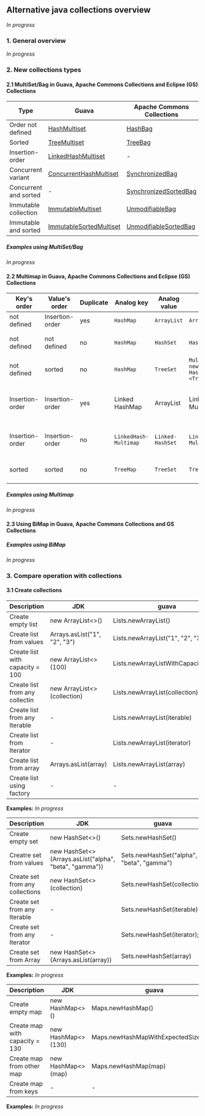 ## **Alternative java collections overview**
*In progress*

### 1. General overview
*In progress*

### 2. New collections types
#### 2.1 MultiSet/Bag in Guava, Apache Commons Collections and Eclipse (GS) Collections

| **Type** | **Guava** | **Apache Commons Collections** | **GS Collections** | **JDK** |
| -------------	 | 	-------------| 	-------------| -------------| 	-------------|
| Order not defined | [HashMultiset](http://google.github.io/guava/releases/snapshot/api/docs/com/google/common/collect/HashMultiset.html) | [HashBag](http://commons.apache.org/proper/commons-collections/javadocs/api-3.2.1/org/apache/commons/collections/bag/HashBag.html) | [HashBag](http://www.goldmansachs.com/gs-collections/javadoc/6.1.0/com/gs/collections/impl/bag/mutable/HashBag.html) | [HashMap](https://docs.oracle.com/javase/8/docs/api/java/util/HashMap.html) |
| Sorted  | [TreeMultiset](http://google.github.io/guava/releases/snapshot/api/docs/com/google/common/collect/TreeMultiset.html) | [TreeBag](http://commons.apache.org/proper/commons-collections/javadocs/api-3.2.1/org/apache/commons/collections/TreeBag.html) | [TreeBag](http://www.goldmansachs.com/gs-collections/javadoc/6.1.0/com/gs/collections/impl/bag/sorted/mutable/TreeBag.html) | [TreeMap](https://docs.oracle.com/javase/8/docs/api/java/util/TreeMap.html) |
| Insertion-order  | [LinkedHashMultiset](http://google.github.io/guava/releases/snapshot/api/docs/com/google/common/collect/LinkedHashMultiset.html) | - | - | [LinkedHashMap](https://docs.oracle.com/javase/8/docs/api/java/util/LinkedHashMap.html) |
| Concurrent variant | [ConcurrentHashMultiset](http://google.github.io/guava/releases/snapshot/api/docs/com/google/common/collect/ConcurrentHashMultiset.html) | [SynchronizedBag](http://commons.apache.org/proper/commons-collections/javadocs/api-3.2.1/org/apache/commons/collections/bag/SynchronizedBag.html) | [SynchronizedBag](http://www.goldmansachs.com/gs-collections/javadoc/6.1.0/com/gs/collections/impl/bag/mutable/SynchronizedBag.html) | [Collections.synchronizedMap(HashMap<string, integer="">)</string,>](https://docs.oracle.com/javase/8/docs/api/java/util/Collections.html) |
| Concurrent and sorted | - | [SynchronizedSortedBag](http://commons.apache.org/proper/commons-collections/javadocs/api-3.2.1/org/apache/commons/collections/bag/SynchronizedSortedBag.html) | [SynchronizedSortedBag](http://www.goldmansachs.com/gs-collections/javadoc/6.1.0/com/gs/collections/impl/bag/sorted/mutable/SynchronizedSortedBag.html) | [Collections.synchronizedSortedMap(TreeMap<string ,="" integer="">)</string>](https://docs.oracle.com/javase/8/docs/api/java/util/Collections.html) |
| Immutable collection | [ImmutableMultiset](http://google.github.io/guava/releases/snapshot/api/docs/com/google/common/collect/ImmutableMultiset.html) | [UnmodifiableBag](http://commons.apache.org/proper/commons-collections/javadocs/api-3.2.1/org/apache/commons/collections/bag/UnmodifiableBag.html) | [UnmodifiableBag](http://www.goldmansachs.com/gs-collections/javadoc/6.1.0/com/gs/collections/impl/bag/mutable/UnmodifiableBag.html) | [Collections.unmodifiableMap(HashMap<string, integer="">)</string,>](https://docs.oracle.com/javase/8/docs/api/java/util/Collections.html) |
| Immutable and sorted | [ImmutableSortedMultiset](http://google.github.io/guava/releases/snapshot/api/docs/com/google/common/collect/ImmutableSortedMultiset.html) | [UnmodifiableSortedBag](http://commons.apache.org/proper/commons-collections/javadocs/api-3.2.1/org/apache/commons/collections/bag/UnmodifiableSortedBag.html) | [UnmodifiableSortedBag](UnmodifiableSortedBag) | [Collections.unmodifiableSortedMap(TreeMap<string, integer="">)</string,>](https://docs.oracle.com/javase/8/docs/api/java/util/Collections.html) |

##### **Examples using MultiSet/Bag**
*In progress*
        

#### 2.2 Multimap in Guava, Apache Commons Collections and Eclipse (GS) Collections

| Key's order |  Value's order | Duplicate | Analog key | Analog value | Guava | Apache | Eclipse (GS) Collections | JDK |
| ----------  | -------------  | ----------| -----------| 	 ----------|-------| -------| -------------------------|-----|
| not defined | Insertion-order | yes | `HashMap` | `ArrayList` | `ArrayListMultimap` | `MultiValueMap` | `FastListMultimap` | `HashMap<K, ArrayList<V>>` |
| not defined | not defined | no | `HashMap` | `HashSet` | `HashMultimap` | `MultiValueMap. multiValueMap( new HashMap<K, Set>(), HashSet.class);` | `UnifiedSetMultimap` | `HashMap<K, HashSet<V>>` |
| not defined | sorted | no | `HashMap` | `TreeSet` | `Multimaps. newMultimap( HashMap, Supplier <TreeSet>)` | `MultiValueMap. multiValueMap( new HashMap<K, Set>(), TreeSet.class)` | `TreeSortedSet- Multimap` | `HashMap<K, TreeSet<V>>` |
| Insertion-order | Insertion-order | yes | Linked HashMap | ArrayList | LinkedList- Multimap | MultiValueMap. multiValueMap(new LinkedHashMap<K, List>(), ArrayList.class); | |LinkedHashMap< K, ArrayList<V>> |
| Insertion-order | Insertion-order | no | `LinkedHash- Multimap` | `Linked- HashSet` | `LinkedHash- Multimap` | `MultiValueMap. multiValueMap(new LinkedHashMap<K, Set>(), LinkedHashSet.class)` | |`LinkedHashMap<K, LinkedHashSet<V>>` |
| sorted | sorted | no | `TreeMap` | `TreeSet` | `TreeMultima` | `MultiValueMap. multiValueMap( new TreeMap<K, Set>(),TreeSet.class)` | |`TreeMap<K, TreeSet<V>>` |


##### **Examples using Multimap**
*In progress*

####  **2.3 Using BiMap in Guava, Apache Commons Collections and GS Collections**

##### **Examples using BiMap**
*In progress*

### 3. Compare operation with collections

#### 3.1 Create collections

| Description | JDK | guava | gs-collections |
| -------------	 | 	-------------| 	-------------| -------------|
| Create empty list | new ArrayList<>() | Lists.newArrayList() | FastList.newList() |
| Create list from values | Arrays.asList("1", "2", "3") | Lists.newArrayList("1", "2", "3") | FastList.newListWith("1", "2", "3") |
| Create list with capacity = 100 | new ArrayList<>(100) | Lists.newArrayListWithCapacity(100) | FastList.newList(100) |
| Create list from any collectin | new ArrayList<>(collection) | Lists.newArrayList(collection) | FastList.newList(collection) |
| Create list from any Iterable | - | Lists.newArrayList(iterable) | FastList.newList(iterable) |
| Create list from Iterator | - | Lists.newArrayList(iterator) | - |
| Create list from array | Arrays.asList(array) | Lists.newArrayList(array) | FastList.newListWith(array) |
| Create list using factory | - | - | FastList.newWithNValues(10, () -> "1") |

**Examples:** 
*In progress*

| Description | JDK | guava | gs-collections |
| -------------	 | 	-------------| 	-------------| -------------|
| Create empty set | new HashSet<>() | Sets.newHashSet() | UnifiedSet.newSet() |
| Creatre set from values | new HashSet<>(Arrays.asList("alpha", "beta", "gamma")) | Sets.newHashSet("alpha", "beta", "gamma") | UnifiedSet.newSetWith("alpha", "beta", "gamma") |
| Create set from any collections | new HashSet<>(collection) | Sets.newHashSet(collection) | UnifiedSet.newSet(collection) |
| Create set from any Iterable | - | Sets.newHashSet(iterable) | UnifiedSet.newSet(iterable) |
| Create set from any Iterator | - | Sets.newHashSet(iterator); | - |
| Create set from Array | new HashSet<>(Arrays.asList(array)) | Sets.newHashSet(array) | UnifiedSet.newSetWith(array) |

**Examples:** 
*In progress*

| Description | JDK | guava | gs-collections |
| -------------	 | 	-------------| 	-------------| -------------|
| Create empty map | new HashMap<>() | Maps.newHashMap() | UnifiedMap.newMap() |
| Create map with capacity = 130 | new HashMap<>(130) | Maps.newHashMapWithExpectedSize(100) | UnifiedMap.newMap(130) |
| Create map from other map | new HashMap<>(map) | Maps.newHashMap(map) | UnifiedMap.newMap(map) |
| Create map from keys | - | - | UnifiedMap.newWithKeysValues("1", "a", "2", "b") |

**Examples:** 
*In progress*


